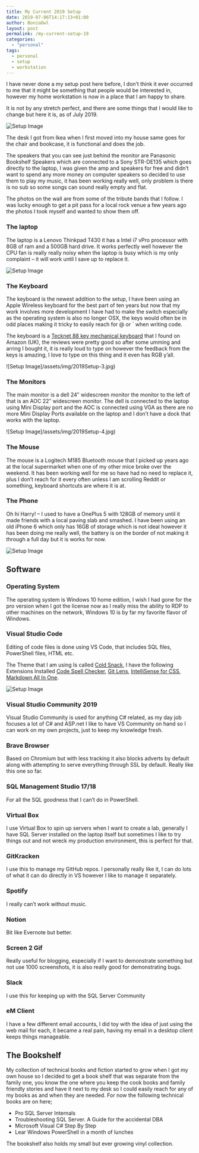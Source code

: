 ```yaml
---
title: My Current 2019 Setup
date: 2019-07-06T14:17:13+01:00
author: BonzaOwl
layout: post
permalink: /my-current-setup-19
categories:
  - "personal"
tags:
  - personal
  - setup
  - workstation
---
```

I have never done a my setup post here before, I don&#8217;t think it ever occurred to me that it might be something that people would be interested in, however my home workstation is now in a place that I am happy to share.

It is not by any stretch perfect, and there are some things that I would like to change but here it is, as of July 2019.

![Setup Image](/assets/img/2019Setup-5.jpg)

The desk I got from Ikea when I first moved into my house same goes for the chair and bookcase, it is functional and does the job.

The speakers that you can see just behind the monitor are Panasonic Bookshelf Speakers which are connected to a Sony STR-DE135 which goes directly to the laptop, I was given the amp and speakers for free and didn&#8217;t want to spend any more money on computer speakers so decided to use them to play my music, it has been working really well, only problem is there is no sub so some songs can sound really empty and flat.

The photos on the wall are from some of the tribute bands that I follow. I was lucky enough to get a pit pass for a local rock venue a few years ago the photos I took myself and wanted to show them off.

### The laptop

The laptop is a Lenovo Thinkpad T430 it has a Intel i7 vPro processor with 8GB of ram and a 500GB hard drive. It works perfectly well however the CPU fan is really really noisy when the laptop is busy which is my only complaint &#8211; it will work until I save up to replace it.

![Setup Image](/assets/img/2019Setup-2.jpg)

### The Keyboard

The keyboard is the newest addition to the setup, I have been using an Apple Wireless keyboard for the best part of ten years but now that my work involves more development I have had to make the switch especially as the operating system is also no longer OSX, the keys would often be in odd places making it tricky to easily reach for @ or \` when writing code.

The keyboard is a [Tecknet 88 key mechanical keyboard](https://www.amazon.co.uk/TeckNet-Mechanical-Keyboard-Anti-ghosting-Waterproof/dp/B010IIKHBK/ref=sr_1_1_sspa?keywords=Tecknet+keyboard&qid=1562408012&s=gateway&sr=8-1-spons&psc=1) that I found on Amazon (UK), the reviews were pretty good so after some umming and arring I bought it, it is really loud to type on however the feedback from the keys is amazing, I love to type on this thing and it even has RGB y&#8217;all.

![Setup Image]/assets/img/2019Setup-3.jpg)

### The Monitors

The main monitor is a dell 24&#8243; widescreen monitor the monitor to the left of that is an AOC 22&#8243; widescreen monitor. The dell is connected to the laptop using Mini Display port and the AOC is connected using VGA as there are no more Mini Display Ports available on the laptop and I don&#8217;t have a dock that works with the laptop.

![Setup Image]/assets/img/2019Setup-4.jpg)

### The Mouse

The mouse is a Logitech M185 Bluetooth mouse that I picked up years ago at the local supermarket when one of my other mice broke over the weekend. It has been working well for me so have had no need to replace it, plus I don&#8217;t reach for it every often unless I am scrolling Reddit or something, keyboard shortcuts are where it is at.

### The Phone

Oh hi Harry! &#8211; I used to have a OnePlus 5 with 128GB of memory until it made friends with a local paving slab and smashed. I have been using an old iPhone 6 which only has 16GB of storage which is not ideal however it has been doing me really well, the battery is on the border of not making it through a full day but it is works for now.

![Setup Image](/assets/img/2019Setup-1.jpg)

## Software

### Operating System

The operating system is Windows 10 home edition, I wish I had gone for the pro version when I got the license now as I really miss the ability to RDP to other machines on the network, Windows 10 is by far my favorite flavor of Windows.

### Visual Studio Code

Editing of code files is done using VS Code, that includes SQL files, PowerShell files, HTML etc.

The Theme that I am using Is called [Cold Snack](https://github.com/evrowe/vscode-cold-snack), I have the following Extensions Installed [Code Spell Checker](https://marketplace.visualstudio.com/items?itemName=streetsidesoftware.code-spell-checker), [Git Lens](https://marketplace.visualstudio.com/items?itemName=eamodio.gitlens), [IntelliSense for CSS](https://marketplace.visualstudio.com/items?itemName=Zignd.html-css-class-completion), [Markdown All In One](https://marketplace.visualstudio.com/items?itemName=yzhang.markdown-all-in-one).

![Setup Image](/assets/img/VSCode.png)

### Visual Studio Community 2019

Visual Studio Community is used for anything C# related, as my day job focuses a lot of C# and ASP.net I like to have VS Community on hand so I can work on my own projects, just to keep my knowledge fresh.

### Brave Browser

Based on Chromium but with less tracking it also blocks adverts by default along with attempting to serve everything through SSL by default. Really like this one so far.

### SQL Management Studio 17/18

For all the SQL goodness that I can&#8217;t do in PowerShell.

### Virtual Box

I use Virtual Box to spin up servers when I want to create a lab, generally I have SQL Server installed on the laptop itself but sometimes I like to try things out and not wreck my production environment, this is perfect for that.

### GitKracken

I use this to manage my GitHub repos. I personally really like it, I can do lots of what it can do directly in VS however I like to manage it separately.

### Spotify

I really can&#8217;t work without music.

### Notion

Bit like Evernote but better.

### Screen 2 Gif

Really useful for blogging, especially if I want to demonstrate something but not use 1000 screenshots, it is also really good for demonstrating bugs.

### Slack

I use this for keeping up with the SQL Server Community

### eM Client

I have a few different email accounts, I did toy with the idea of just using the web mail for each, it became a real pain, having my email in a desktop client keeps things manageable.

## The Bookshelf

My collection of technical books and fiction started to grow when I got my own house so I decided to get a book shelf that was separate from the family one, you know the one where you keep the cook books and family friendly stories and have it next to my desk so I could easily reach for any of my books as and when they are needed. For now the following technical books are on here;

  * Pro SQL Server Internals
  * Troubleshooting SQL Server. A Guide for the accidental DBA
  * Microsoft Visual C# Step By Step
  * Lear Windows PowerShell in a month of lunches

The bookshelf also holds my small but ever growing vinyl collection.